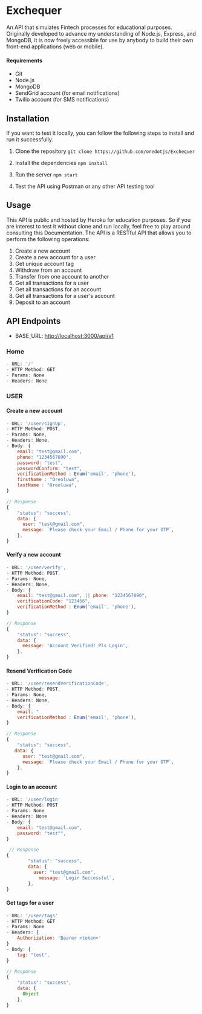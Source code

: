 # Exchequer

An API that simulates Fintech processes for educational purposes.
Originally developed to advance my understanding of Node.js, Express, and MongoDB, it is now freely accessible for use by anybody to build their own front-end applications (web or mobile).

#### Requirements

- Git
- Node.js
- MongoDB
- SendGrid account (for email notifications)
- Twilio account (for SMS notifications)

## Installation

If you want to test it locally, you can follow the following steps to install and run it successfully.

1. Clone the repository
```git clone https://github.com/oredotjs/Exchequer```

2. Install the dependencies
```npm install```

3. Run the server
```npm start```

4. Test the API using Postman or any other API testing tool

## Usage

This API is public and hosted by Heroku for education purposes. So if you are interest to test it without clone and run locally, feel free to play around consulting this Documentation.
The API is a RESTful API that allows you to perform the following operations:

1. Create a new account
2. Create a new account for a user
3. Get unique account tag
4. Withdraw from an account
5. Transfer from one account to another
6. Get all transactions for a user
7. Get all transactions for an account
8. Get all transactions for a user's account
9. Deposit to an account

## API Endpoints

- BASE_URL: <http://localhost:3000/api/v1>

### Home

```javascript
- URL: '/'
- HTTP Method: GET
- Params: None
- Headers: None
```

### USER

#### Create a new account

```javascript
- URL: '/user/signUp',
- HTTP Method: POST,
- Params: None,
- Headers: None,
- Body: {
    email: "test@gmail.com",
    phone: "1234567890",
    password: "test",                  
    passwordConfirm: "test",
    verificationMethod : Enum('email', 'phone'),
    firstName : "Oreoluwa",
    lastName : "Oreoluwa",
}
```

```javascript
// Response
{
    "status": "success",
    data: {
      user: "test@gmail.com",
      message: `Please check your Email / Phone for your OTP`,
    },
}
```

#### Verify a new account

```javascript
- URL: '/user/verify',
- HTTP Method: POST,
- Params: None,
- Headers: None,
- Body: {
    email: "test@gmail.com", || phone: "1234567890",
    verificationCode: "123456",
    verificationMethod : Enum('email', 'phone'),
}
```

```javascript
// Response
{
    "status": "success",
    data: {
      message: 'Account Verified! Pls Login',
    },
}
```

#### Resend Verification Code

```javascript
- URL: '/user/resendVerificationCode',
- HTTP Method: POST,
- Params: None,
- Headers: None,
- Body: {
    email: "
    verificationMethod : Enum('email', 'phone'),
}
```

```javascript
// Response
{
    "status": "success",
   data: {
      user: "test@gmail.com",
      message: `Please check your Email / Phone for your OTP`,
    },
}
```

#### Login to an account

```javascript
- URL: '/user/login'
- HTTP Method: POST
- Params: None
- Headers: None
- Body: {
    email: "test@gmail.com",
    password: "test"",                  
}
```

```javascript
 // Response
{
        "status": "success",
        data: {
          user: "test@gmail.com",
            message: `Login Successful`,
        },
}
```

#### Get tags for a user

```javascript
- URL: '/user/tags'
- HTTP Method: GET
- Params: None
- Headers: {
    Authorization: 'Bearer <token>'
}
- Body: {
    tag: "test",
}
```


```javascript
// Response
{
    "status": "success",
    data: {
      Object
    },
}
``` 
